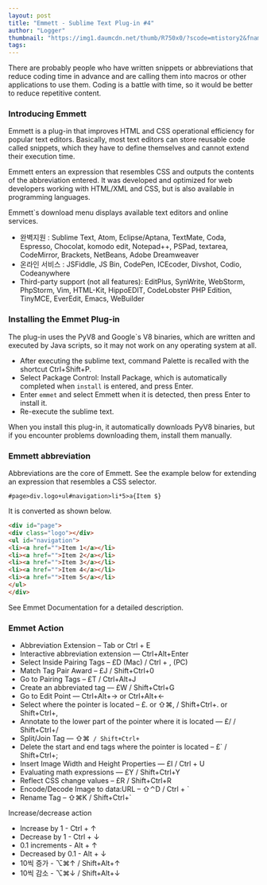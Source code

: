 ```yaml
---
layout: post
title: "Emmett - Sublime Text Plug-in #4"
author: "Logger"
thumbnail: "https://img1.daumcdn.net/thumb/R750x0/?scode=mtistory2&fname=https%3A%2F%2Ft1.daumcdn.net%2Fcfile%2Ftistory%2F247F904E556A7C252E"
tags: 
---
```



There are probably people who have written snippets or abbreviations that reduce coding time in advance and are calling them into macros or other applications to use them. Coding is a battle with time, so it would be better to reduce repetitive content.

### Introducing Emmett

Emmett is a plug-in that improves HTML and CSS operational efficiency for popular text editors. Basically, most text editors can store reusable code called snippets, which they have to define themselves and cannot extend their execution time.

Emmett enters an expression that resembles CSS and outputs the contents of the abbreviation entered. It was developed and optimized for web developers working with HTML/XML and CSS, but is also available in programming languages.

Emmett`s download menu displays available text editors and online services.

- 완벽지원 : Sublime Text, Atom, Eclipse/Aptana, TextMate, Coda, Espresso, Chocolat, komodo edit, Notepad++, PSPad, textarea, CodeMirror, Brackets, NetBeans, Adobe Dreamweaver
- 온라인 서비스 : JSFiddle, JS Bin, CodePen, ICEcoder, Divshot, Codio, Codeanywhere
- Third-party support (not all features): EditPlus, SynWrite, WebStorm, PhpStorm, Vim, HTML-Kit, HippoEDIT, CodeLobster PHP Edition, TinyMCE, EverEdit, Emacs, WeBuilder

### Installing the Emmet Plug-in

The plug-in uses the PyV8 and Google`s V8 binaries, which are written and executed by Java scripts, so it may not work on any operating system at all.

- After executing the sublime text, command Palette is recalled with the shortcut Ctrl+Shift+P.
- Select Package Control: Install Package, which is automatically completed when `install` is entered, and press Enter.
- Enter `emmet` and select Emmett when it is detected, then press Enter to install it.
- Re-execute the sublime text.

When you install this plug-in, it automatically downloads PyV8 binaries, but if you encounter problems downloading them, install them manually.

### Emmett abbreviation

Abbreviations are the core of Emmett. See the example below for extending an expression that resembles a CSS selector.

```undefined
#page>div.logo+ul#navigation>li*5>a{Item $}

```

It is converted as shown below.

```html
<div id="page">
<div class="logo"></div>
<ul id="navigation">
<li><a href="">Item 1</a></li>
<li><a href="">Item 2</a></li>
<li><a href="">Item 3</a></li>
<li><a href="">Item 4</a></li>
<li><a href="">Item 5</a></li>
</ul>
</div>

```

See Emmet Documentation for a detailed description.

### Emmet Action

- Abbreviation Extension – Tab or Ctrl + E
- Interactive abbreviation extension — Ctrl+Alt+Enter
- Select Inside Pairing Tags – £D (Mac) / Ctrl + , (PC)
- Match Tag Pair Award – £J / Shift+Ctrl+0
- Go to Pairing Tags – £T / Ctrl+Alt+J
- Create an abbreviated tag — £W / Shift+Ctrl+G
- Go to Edit Point — Ctrl+Alt+→ or Ctrl+Alt+←
- Select where the pointer is located – £. or ⇧⌘, / Shift+Ctrl+. or Shift+Ctrl+,
- Annotate to the lower part of the pointer where it is located — £/ / Shift+Ctrl+/
- Split/Join Tag — ⇧⌘` / Shift+Ctrl+`
- Delete the start and end tags where the pointer is located – £` / Shift+Ctrl+;
- Insert Image Width and Height Properties — £I / Ctrl + U
- Evaluating math expressions — £Y / Shift+Ctrl+Y
- Reflect CSS change values – £R / Shift+Ctrl+R
- Encode/Decode Image to data:URL – ⇧⌃D / Ctrl + `
- Rename Tag – ⇧⌘K / Shift+Ctrl+`

Increase/decrease action

- Increase by 1 - Ctrl + ↑
- Decrease by 1 - Ctrl + ↓
- 0.1 increments - Alt + ↑
- Decreased by 0.1 - Alt + ↓
- 10씩 증가 - ⌥⌘↑ / Shift+Alt+↑
- 10씩 감소 - ⌥⌘↓ / Shift+Alt+↓